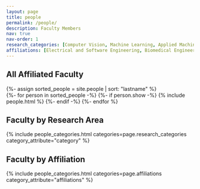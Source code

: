 ```yaml
---
layout: page
title: people
permalink: /people/
description: Faculty Members
nav: true
nav-order: 1
research_categories: [Computer Vision, Machine Learning, Applied Machine Learning, Medical Imaging, AI and Law, Ethical AI, Algorithmic Bias, Environmental Impact of AI, Cybersecurity, Software Engineering, Biometrics]
affiliations: [Electrical and Software Engineering, Biomedical Engineering, Geomatics Engineering, Faculty of Law, Computer Science]
---
```


<div class="people">
  <h2 class="grid-title">All Affiliated Faculty</h2>
  {%- assign sorted_people = site.people | sort: "lastname" %}
  <!-- Generate cards for each person -->
  <div class="grid">
    {%- for person in sorted_people -%}
      {%- if person.show -%}
        {% include people.html %}
      {%- endif -%}
    {%- endfor %}
  </div>

  <h2 class="grid-title">Faculty by Research Area</h2>
  {% include people_categories.html categories=page.research_categories category_attribute="category" %}

  <h2 class="grid-title">Faculty by Affiliation</h2>
  {% include people_categories.html categories=page.affiliations category_attribute="affiliations" %}
</div>
